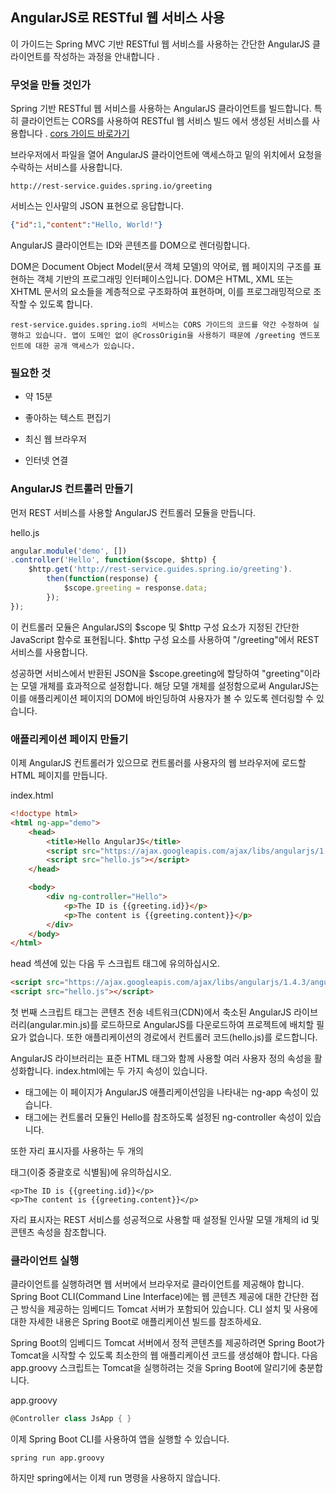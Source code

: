 ## AngularJS로 RESTful 웹 서비스 사용
이 가이드는 Spring MVC 기반 RESTful 웹 서비스를 사용하는 간단한 AngularJS 클라이언트를 작성하는 과정을 안내합니다 .

### 무엇을 만들 것인가
Spring 기반 RESTful 웹 서비스를 사용하는 AngularJS 클라이언트를 빌드합니다. 특히 클라이언트는 CORS를 사용하여 RESTful 웹 서비스 빌드 에서 생성된 서비스를 사용합니다 .</a>
<a href ="https://spring.io/guides/gs/rest-service-cors/"> cors 가이드 바로가기 </a>

브라우저에서 파일을 열어 AngularJS 클라이언트에 액세스하고 밑의 위치에서 요청을 수락하는 서비스를 사용합니다.

```
http://rest-service.guides.spring.io/greeting
```

서비스는 인사말의 JSON 표현으로 응답합니다.
```json
{"id":1,"content":"Hello, World!"}
```

AngularJS 클라이언트는 ID와 콘텐츠를 DOM으로 렌더링합니다.

DOM은 Document Object Model(문서 객체 모델)의 약어로, 웹 페이지의 구조를 표현하는 객체 기반의 프로그래밍 인터페이스입니다. DOM은 HTML, XML 또는 XHTML 문서의 요소들을 계층적으로 구조화하여 표현하며, 이를 프로그래밍적으로 조작할 수 있도록 합니다.

```
rest-service.guides.spring.io의 서비스는 CORS 가이드의 코드를 약간 수정하여 실행하고 있습니다. 앱이 도메인 없이 @CrossOrigin을 사용하기 때문에 /greeting 엔드포인트에 대한 공개 액세스가 있습니다.
```

### 필요한 것
* 약 15분

* 좋아하는 텍스트 편집기

* 최신 웹 브라우저

* 인터넷 연결

### AngularJS 컨트롤러 만들기
먼저 REST 서비스를 사용할 AngularJS 컨트롤러 모듈을 만듭니다.

hello.js
```js
angular.module('demo', [])
.controller('Hello', function($scope, $http) {
    $http.get('http://rest-service.guides.spring.io/greeting').
        then(function(response) {
            $scope.greeting = response.data;
        });
});
```

이 컨트롤러 모듈은 AngularJS의 $scope 및 $http 구성 요소가 지정된 간단한 JavaScript 함수로 표현됩니다. $http 구성 요소를 사용하여 "/greeting"에서 REST 서비스를 사용합니다.

성공하면 서비스에서 반환된 JSON을 $scope.greeting에 할당하여 "greeting"이라는 모델 개체를 효과적으로 설정합니다. 해당 모델 개체를 설정함으로써 AngularJS는 이를 애플리케이션 페이지의 DOM에 바인딩하여 사용자가 볼 수 있도록 렌더링할 수 있습니다.

### 애플리케이션 페이지 만들기
이제 AngularJS 컨트롤러가 있으므로 컨트롤러를 사용자의 웹 브라우저에 로드할 HTML 페이지를 만듭니다.

index.html
```html
<!doctype html>
<html ng-app="demo">
	<head>
		<title>Hello AngularJS</title>
		<script src="https://ajax.googleapis.com/ajax/libs/angularjs/1.4.3/angular.min.js"></script>
    	<script src="hello.js"></script>
	</head>

	<body>
		<div ng-controller="Hello">
			<p>The ID is {{greeting.id}}</p>
			<p>The content is {{greeting.content}}</p>
		</div>
	</body>
</html>
```


head 섹션에 있는 다음 두 스크립트 태그에 유의하십시오.
```html
<script src="https://ajax.googleapis.com/ajax/libs/angularjs/1.4.3/angular.min.js"></script>
<script src="hello.js"></script>
```

첫 번째 스크립트 태그는 콘텐츠 전송 네트워크(CDN)에서 축소된 AngularJS 라이브러리(angular.min.js)를 로드하므로 AngularJS를 다운로드하여 프로젝트에 배치할 필요가 없습니다. 또한 애플리케이션의 경로에서 컨트롤러 코드(hello.js)를 로드합니다.

AngularJS 라이브러리는 표준 HTML 태그와 함께 사용할 여러 사용자 정의 속성을 활성화합니다. index.html에는 두 가지 속성이 있습니다.

- <html> 태그에는 이 페이지가 AngularJS 애플리케이션임을 나타내는 ng-app 속성이 있습니다.

- <div> 태그에는 컨트롤러 모듈인 Hello를 참조하도록 설정된 ng-controller 속성이 있습니다.

또한 자리 표시자를 사용하는 두 개의 <p> 태그(이중 중괄호로 식별됨)에 유의하십시오.
```
<p>The ID is {{greeting.id}}</p>
<p>The content is {{greeting.content}}</p>
```

자리 표시자는 REST 서비스를 성공적으로 사용할 때 설정될 인사말 모델 개체의 id 및 콘텐츠 속성을 참조합니다.

### 클라이언트 실행
클라이언트를 실행하려면 웹 서버에서 브라우저로 클라이언트를 제공해야 합니다. 
Spring Boot CLI(Command Line Interface)에는 웹 콘텐츠 제공에 대한 간단한 접근 방식을 제공하는 임베디드 Tomcat 서버가 포함되어 있습니다.
CLI 설치 및 사용에 대한 자세한 내용은 Spring Boot로 애플리케이션 빌드를 참조하세요.

Spring Boot의 임베디드 Tomcat 서버에서 정적 콘텐츠를 제공하려면 Spring Boot가 Tomcat을 시작할 수 있도록 최소한의 웹 애플리케이션 코드를 생성해야 합니다. 다음 app.groovy 스크립트는 Tomcat을 실행하려는 것을 Spring Boot에 알리기에 충분합니다.

app.groovy
```groovy
@Controller class JsApp { }
```
이제 Spring Boot CLI를 사용하여 앱을 실행할 수 있습니다.
```
spring run app.groovy
```
하지만 spring에서는 이제 run 명령을 사용하지 않습니다.

